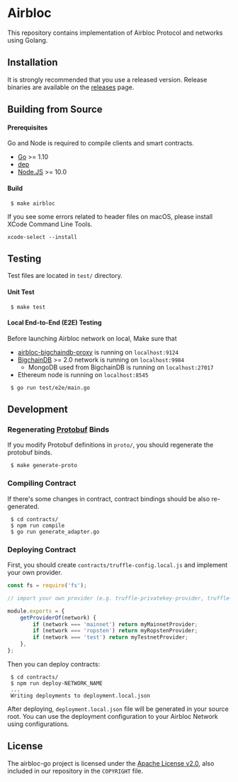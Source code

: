 Airbloc
==========

This repository contains implementation of Airbloc Protocol and networks using Golang.

## Installation

It is strongly recommended that you use a released version.
Release binaries are available on the [releases](https://github.com/airbloc/airbloc-go/releases) page.

## Building from Source

#### Prerequisites

Go and Node is required to compile clients and smart contracts.

 * [Go](http://golang.com) >= 1.10
 * [dep](https://github.com/golang/dep)
 * [Node.JS](http://nodejs.org) >= 10.0

#### Build

```
 $ make airbloc
```

If you see some errors related to header files on macOS, please install XCode Command Line Tools.

```
xcode-select --install
```

## Testing

Test files are located in `test/` directory.

#### Unit Test

```
 $ make test
```

#### Local End-to-End (E2E) Testing

Before launching Airbloc network on local, Make sure that

 * [airbloc-bigchaindb-proxy](https://github.com/airbloc/airbloc-bigchaindb-proxy) is running on `localhost:9124`
 * [BigchainDB](https://bigchaindb-server.readthedocs.io/en/latest/simple-deployment-template/index.html) >= 2.0 network is running on `localhost:9984`
    * MongoDB used from BigchainDB is running on `localhost:27017`
 * Ethereum node is running on `localhost:8545`

```
 $ go run test/e2e/main.go
```

## Development


### Regenerating [Protobuf](https://developers.google.com/protocol-buffers/) Binds

If you modify Protobuf definitions in `proto/`, you should regenerate the protobuf binds.

```
 $ make generate-proto
```

### Compiling Contract

If there's some changes in contract, contract bindings should be also re-generated.

```
 $ cd contracts/
 $ npm run compile
 $ go run generate_adapter.go
```

### Deploying Contract

First, you should create `contracts/truffle-config.local.js` and implement your own provider.

```js
const fs = require('fs');

// import your own provider (e.g. truffle-privatekey-provider, truffle-ledger-provider)

module.exports = {
    getProviderOf(network) {
        if (network === 'mainnet') return myMainnetProvider;
        if (network === 'ropsten') return myRopstenProvider;
        if (network === 'test') return myTestnetProvider;
    },
};
```

Then you can deploy contracts:

```
 $ cd contracts/
 $ npm run deploy-NETWORK_NAME
 ...
 Writing deployments to deployment.local.json
```

After deploying, `deployment.local.json` file will be generated in your source root.
You can use the deployment configuration to your Airbloc Network using configurations.

## License

The airbloc-go project is licensed under the [Apache License v2.0](https://www.apache.org/licenses/LICENSE-2.0),
also included in our repository in the `COPYRIGHT` file.
